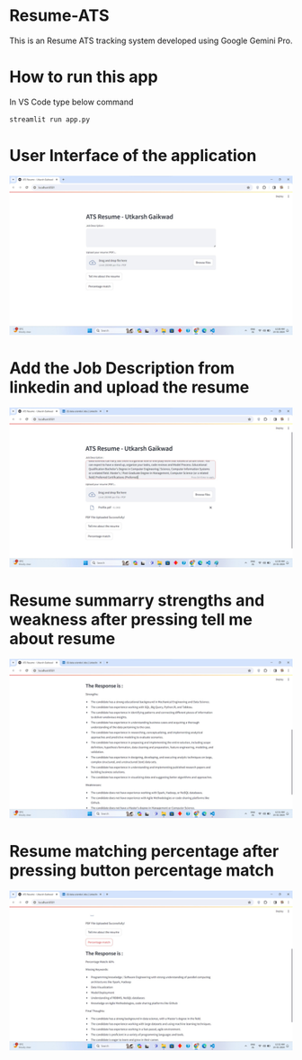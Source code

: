 # Resume-ATS
This is an Resume ATS tracking system developed using Google Gemini Pro.

# How to run this app
In VS Code type below command
~~~cmd 
streamlit run app.py
~~~

# User Interface of the application
![User Interface 1](./UI/home_page.jpg)

# Add the Job Description from linkedin and upload the resume
![Resume uploaded](./UI/uploaded_pdf.jpg)

# Resume summarry strengths and weakness after pressing tell me about resume
![Resume Summary](./UI/Strengths.jpg)

# Resume matching percentage after pressing button percentage match
![Percentage Match](./UI/Percentage%20match.jpg)